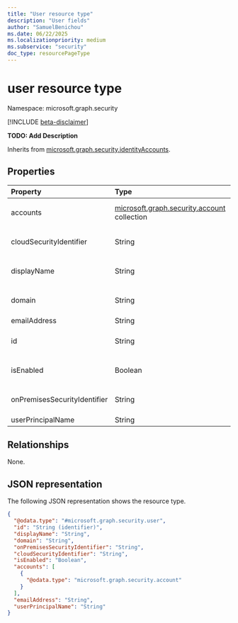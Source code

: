 ```yaml
---
title: "User resource type"
description: "User fields"
author: "SamuelBenichou"
ms.date: 06/22/2025
ms.localizationpriority: medium
ms.subservice: "security"
doc_type: resourcePageType
---
```


# user resource type

Namespace: microsoft.graph.security

[!INCLUDE [beta-disclaimer](../../includes/beta-disclaimer.md)]

**TODO: Add Description**

Inherits from [microsoft.graph.security.identityAccounts](../resources/security-identityaccounts.md).

## Properties
|Property|Type| Description                                                                                                                                                                   |
|:---|:---|:------------------------------------------------------------------------------------------------------------------------------------------------------------------------------|
|accounts|[microsoft.graph.security.account](../resources/security-account.md) collection| Collection of accounts of the identity in different identity providers Inherited from [microsoft.graph.security.identityAccounts](../resources/security-identityaccounts.md). |
|cloudSecurityIdentifier|String| The cloud security identifier of the identityAccount Inherited from [microsoft.graph.security.identityAccounts](../resources/security-identityaccounts.md).                   |
|displayName|String| The display name of the identityAccount Inherited from [microsoft.graph.security.identityAccounts](../resources/security-identityaccounts.md).                                |
|domain|String| The domain name of the identityAccount Inherited from [microsoft.graph.security.identityAccounts](../resources/security-identityaccounts.md).                                 |
|emailAddress|String| Email address of the user                                                                                                                                                     |
|id|String| Unique identifier to represent the identityAccounts Inherited from [microsoft.graph.entity](../resources/entity.md). Inherits from [entity](../resources/entity.md)           |
|isEnabled|Boolean| Boolean indicating if the identityAccounts is enabled Inherited from [microsoft.graph.security.identityAccounts](../resources/security-identityaccounts.md).                  |
|onPremisesSecurityIdentifier|String| The on-premises security identifier of the identityAccount Inherited from [microsoft.graph.security.identityAccounts](../resources/security-identityaccounts.md).             |
|userPrincipalName|String| The user principal name                                                                                                                                                       |


## Relationships
None.

## JSON representation
The following JSON representation shows the resource type.
<!-- {
  "blockType": "resource",
  "keyProperty": "id",
  "@odata.type": "microsoft.graph.security.user",
  "baseType": "microsoft.graph.security.identityAccounts",
  "openType": false
}
-->
``` json
{
  "@odata.type": "#microsoft.graph.security.user",
  "id": "String (identifier)",
  "displayName": "String",
  "domain": "String",
  "onPremisesSecurityIdentifier": "String",
  "cloudSecurityIdentifier": "String",
  "isEnabled": "Boolean",
  "accounts": [
    {
      "@odata.type": "microsoft.graph.security.account"
    }
  ],
  "emailAddress": "String",
  "userPrincipalName": "String"
}
```
